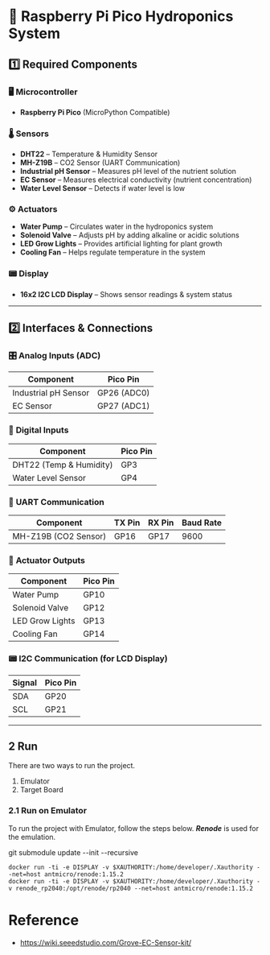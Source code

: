 # 🌱 Raspberry Pi Pico Hydroponics System

## 1️⃣ Required Components

### 🖥️ Microcontroller

- **Raspberry Pi Pico** (MicroPython Compatible)

### 🌡️ Sensors

- **DHT22** – Temperature & Humidity Sensor
- **MH-Z19B** – CO2 Sensor (UART Communication)
- **Industrial pH Sensor** – Measures pH level of the nutrient solution
- **EC Sensor** – Measures electrical conductivity (nutrient concentration)
- **Water Level Sensor** – Detects if water level is low

### ⚙️ Actuators

- **Water Pump** – Circulates water in the hydroponics system
- **Solenoid Valve** – Adjusts pH by adding alkaline or acidic solutions
- **LED Grow Lights** – Provides artificial lighting for plant growth
- **Cooling Fan** – Helps regulate temperature in the system

### 📟 Display

- **16x2 I2C LCD Display** – Shows sensor readings & system status

---

## 2️⃣ Interfaces & Connections

### 🎛️ **Analog Inputs (ADC)**

| Component            | Pico Pin    |
| -------------------- | ----------- |
| Industrial pH Sensor | GP26 (ADC0) |
| EC Sensor            | GP27 (ADC1) |

### 📡 **Digital Inputs**

| Component               | Pico Pin |
| ----------------------- | -------- |
| DHT22 (Temp & Humidity) | GP3      |
| Water Level Sensor      | GP4      |

### 🔗 **UART Communication**

| Component            | TX Pin | RX Pin | Baud Rate |
| -------------------- | ------ | ------ | --------- |
| MH-Z19B (CO2 Sensor) | GP16   | GP17   | 9600      |

### 🔌 **Actuator Outputs**

| Component       | Pico Pin |
| --------------- | -------- |
| Water Pump      | GP10     |
| Solenoid Valve  | GP12     |
| LED Grow Lights | GP13     |
| Cooling Fan     | GP14     |

### 📟 **I2C Communication (for LCD Display)**

| Signal | Pico Pin |
| ------ | -------- |
| SDA    | GP20     |
| SCL    | GP21     |

---

## 2 Run
There are two ways to run the project.
1. Emulator
2. Target Board


### 2.1 Run on Emulator


To run the project with Emulator, follow the steps below.
_**Renode**_ is used for the emulation.

git submodule update --init --recursive

```
docker run -ti -e DISPLAY -v $XAUTHORITY:/home/developer/.Xauthority --net=host antmicro/renode:1.15.2
docker run -ti -e DISPLAY -v $XAUTHORITY:/home/developer/.Xauthority -v renode_rp2040:/opt/renode/rp2040 --net=host antmicro/renode:1.15.2
```


# Reference
- https://wiki.seeedstudio.com/Grove-EC-Sensor-kit/